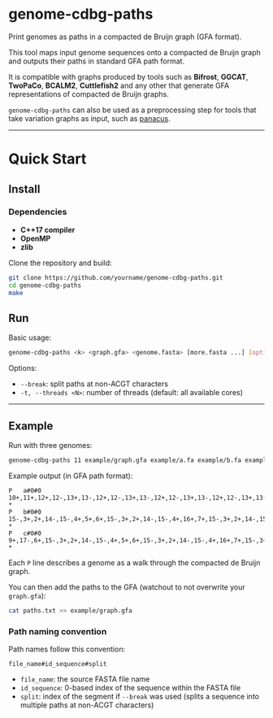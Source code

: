 # genome-cdbg-paths

Print genomes as paths in a compacted de Bruijn graph (GFA format).

This tool maps input genome sequences onto a compacted de Bruijn graph and outputs their paths in standard GFA path format. 

It is compatible with graphs produced by tools such as **Bifrost**, **GGCAT**, **TwoPaCo**, **BCALM2**, **Cuttlefish2** and any other that generate GFA representations of compacted de Bruijn graphs.

`genome-cdbg-paths` can also be used as a preprocessing step for tools that take variation graphs as input, such as [panacus](https://github.com/codialab/panacus).

---

# Quick Start

## Install

### Dependencies

- **C++17 compiler**   
- **OpenMP**   
- **zlib** 

Clone the repository and build:

```bash
git clone https://github.com/yourname/genome-cdbg-paths.git
cd genome-cdbg-paths
make
```

## Run

Basic usage:

```bash
genome-cdbg-paths <k> <graph.gfa> <genome.fasta> [more.fasta ...] [options]
```

Options:

* `--break`:  split paths at non-ACGT characters
* `-t, --threads <N>`: number of threads (default: all available cores)

---

## Example

Run with three genomes:

```bash
genome-cdbg-paths 11 example/graph.gfa example/a.fa example/b.fa example/c.fa > paths.txt
```

Example output (in GFA path format):

```
P	a#0#0	10+,11+,12+,12-,13+,13-,12+,12-,13+,13-,12+,12-,13+,13-,12+,12-,13+,13-,12+,12-,13+,13-,12+,12-,11-,1+,2+,14-,15-,3+,2+,14-,15-,3+,2+,14-,15-	*
P	b#0#0	15-,3+,2+,14-,15-,4+,5+,6+,15-,3+,2+,14-,15-,4+,16+,7+,15-,3+,2+,14-,15-,4+,16+,8+,14-,15-,3+,2+,14-,15-,3+,2+,14-,15-,4+	*
P	c#0#0	9+,17-,6+,15-,3+,2+,14-,15-,4+,5+,6+,15-,3+,2+,14-,15-,4+,16+,7+,15-,3+,2+,14-,15-,4+,16+,8+,14-,15-,3+,2+,14-,15-,3+,2+,14-,15-,4+	*
```

Each `P` line describes a genome as a walk through the compacted de Bruijn graph.

You can then add the paths to the GFA (watchout to not overwrite your `graph.gfa`):

```bash
cat paths.txt >> example/graph.gfa
```

### Path naming convention

Path names follow this convention:

```
file_name#id_sequence#split
```

* `file_name`: the source FASTA file name
* `id_sequence`: 0-based index of the sequence within the FASTA file
* `split`: index of the segment if `--break` was used (splits a sequence into multiple paths at non-ACGT characters)
